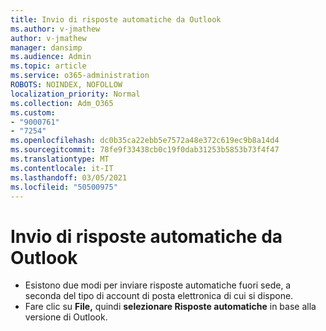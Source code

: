 ```yaml
---
title: Invio di risposte automatiche da Outlook
ms.author: v-jmathew
author: v-jmathew
manager: dansimp
ms.audience: Admin
ms.topic: article
ms.service: o365-administration
ROBOTS: NOINDEX, NOFOLLOW
localization_priority: Normal
ms.collection: Adm_O365
ms.custom:
- "9000761"
- "7254"
ms.openlocfilehash: dc0b35ca22ebb5e7572a48e372c619ec9b8a14d4
ms.sourcegitcommit: 78fe9f33438cb0c19f0dab31253b5853b73f4f47
ms.translationtype: MT
ms.contentlocale: it-IT
ms.lasthandoff: 03/05/2021
ms.locfileid: "50500975"
---
```

# <a name="sending-automatic-replies-from-outlook"></a>Invio di risposte automatiche da Outlook

- Esistono due modi per inviare risposte automatiche fuori sede, a seconda del tipo di account di posta elettronica di cui si dispone.
- Fare clic su **File,** quindi **selezionare Risposte automatiche** in base alla versione di Outlook.
